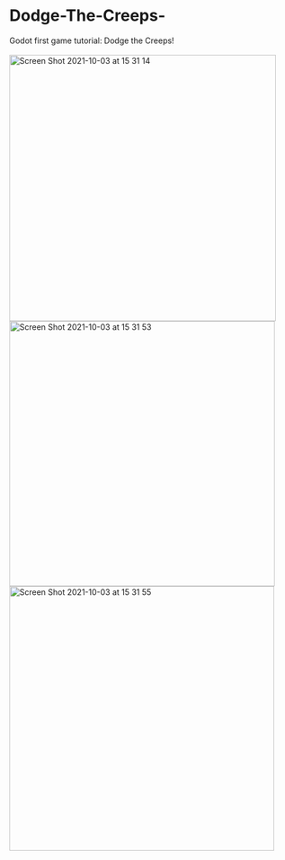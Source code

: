 # Dodge-The-Creeps-
Godot first game tutorial: Dodge the Creeps!
<br> <br>
<img width="474" heigh="600" alt="Screen Shot 2021-10-03 at 15 31 14" src="https://user-images.githubusercontent.com/20751785/135756266-5a657b1b-9799-4f06-8edb-ce921ea65acd.png">
<img width="472" alt="Screen Shot 2021-10-03 at 15 31 53" src="https://user-images.githubusercontent.com/20751785/135756269-75123b73-9b78-40e5-8baa-1bad60c6c1b3.png">
<img width="471" alt="Screen Shot 2021-10-03 at 15 31 55" src="https://user-images.githubusercontent.com/20751785/135756272-7f8f03e1-1197-4461-a141-bb6d4372d9a3.png">

